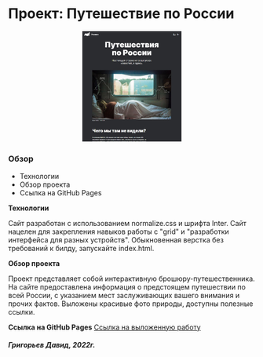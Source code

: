 # Проект: Путешествие по России

<div align="center"><img src="./images/readme.jpg" alt="profile" width="40%">
</div>

### Обзор
* Технологии
* Обзор проекта
* Ссылка на GitHub Pages

**Технологии**

Сайт разработан с использованием normalize.css и шрифта Inter.
Сайт нацелен для закрепления навыков работы с "grid" и "разработки интерфейса для разных устройств".
Обыкновенная верстка без требований к билду, запускайте index.html.

**Обзор проекта**

Проект представляет собой интерактивную брошюру-путешественника. На сайте предоставлена информация о предстоящем путешествии
по всей России, с указанием мест заслуживающих вашего внимания и прочих фактов.
Выложены красивые фото природы, доступны полезные ссылки.

**Ссылка на GitHub Pages**
[Ссылка на выложенную работу](https://david-arcanone.github.io/russian-travel-bootcamp/index.html)


#### *Григорьев Давид, 2022г.*
